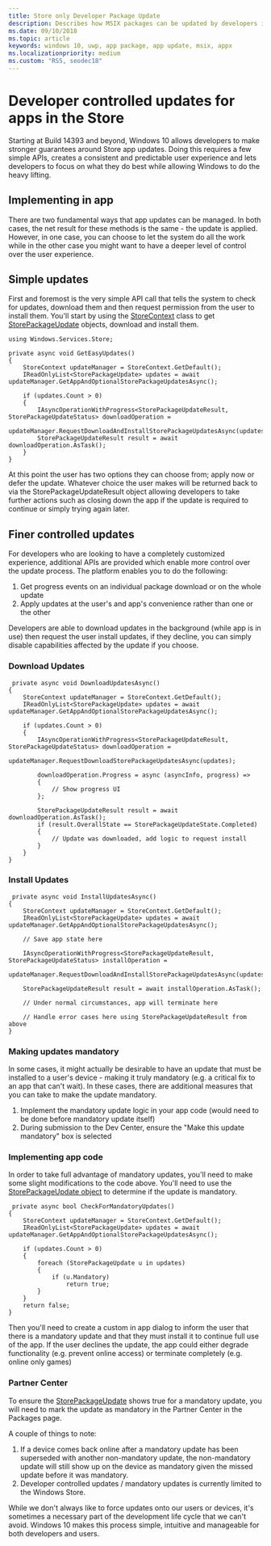 ```yaml
---
title: Store only Developer Package Update 
description: Describes how MSIX packages can be updated by developers in code. 
ms.date: 09/10/2018
ms.topic: article
keywords: windows 10, uwp, app package, app update, msix, appx
ms.localizationpriority: medium
ms.custom: "RS5, seodec18"
---
```


# Developer controlled updates for apps in the Store

Starting at Build 14393 and beyond, Windows 10 allows developers to make stronger guarantees around Store app updates.
Doing this requires a few simple APIs, creates a consistent and predictable user experience and lets developers to focus on what they do best while allowing Windows to do the heavy lifting. 

## Implementing in app
There are two fundamental ways that app updates can be managed. In both cases, the net result for these methods is the same - the update is applied. However, in one case, you can choose to let the system do all the work while in the other case you might want to have a deeper level of control over the user experience.

## Simple updates
First and foremost is the very simple API call that tells the system to check for updates, download them and then request permission from the user to install them. You'll start by using the [StoreContext](https://docs.microsoft.com/uwp/api/Windows.Services.Store.StoreContext) class to get [StorePackageUpdate](https://docs.microsoft.com/uwp/api/Windows.Services.Store.StorePackageUpdate) objects, download and install them. 

```
using Windows.Services.Store;

private async void GetEasyUpdates()
{
    StoreContext updateManager = StoreContext.GetDefault();
    IReadOnlyList<StorePackageUpdate> updates = await updateManager.GetAppAndOptionalStorePackageUpdatesAsync();

    if (updates.Count > 0)
    {
        IAsyncOperationWithProgress<StorePackageUpdateResult, StorePackageUpdateStatus> downloadOperation = 
            updateManager.RequestDownloadAndInstallStorePackageUpdatesAsync(updates);
        StorePackageUpdateResult result = await downloadOperation.AsTask();
    }
}
```
At this point the user has two options they can choose from; apply now or defer the update. Whatever choice the user makes will be returned back to via the StorePackageUpdateResult object allowing developers to take further actions such as closing down the app if the update is required to continue or simply trying again later.

## Finer controlled updates
For developers who are looking to have a completely customized experience, additional APIs are provided which enable more control over the update process. The platform enables you to do the following:

1. Get progress events on an individual package download or on the whole update
2. Apply updates at the user's and app's convenience rather than one or the other

Developers are able to download updates in the background (while app is in use) then request the user install updates, if they decline, you can simply disable capabilities affected by the update if you choose.

### Download Updates
```
 private async void DownloadUpdatesAsync()
{
    StoreContext updateManager = StoreContext.GetDefault();
    IReadOnlyList<StorePackageUpdate> updates = await updateManager.GetAppAndOptionalStorePackageUpdatesAsync();

    if (updates.Count > 0)
    {
        IAsyncOperationWithProgress<StorePackageUpdateResult, StorePackageUpdateStatus> downloadOperation =
            updateManager.RequestDownloadStorePackageUpdatesAsync(updates);

        downloadOperation.Progress = async (asyncInfo, progress) =>
        {
            // Show progress UI
        };

        StorePackageUpdateResult result = await downloadOperation.AsTask();
        if (result.OverallState == StorePackageUpdateState.Completed)
        {
            // Update was downloaded, add logic to request install
        }
    }
}
```

### Install Updates
```
 private async void InstallUpdatesAsync()
{
    StoreContext updateManager = StoreContext.GetDefault();
    IReadOnlyList<StorePackageUpdate> updates = await updateManager.GetAppAndOptionalStorePackageUpdatesAsync();    

    // Save app state here

    IAsyncOperationWithProgress<StorePackageUpdateResult, StorePackageUpdateStatus> installOperation =
        updateManager.RequestDownloadAndInstallStorePackageUpdatesAsync(updates);

    StorePackageUpdateResult result = await installOperation.AsTask();

    // Under normal circumstances, app will terminate here

    // Handle error cases here using StorePackageUpdateResult from above
}
```

### Making updates mandatory
In some cases, it might actually be desirable to have an update that must be installed to a user's device - making it truly mandatory (e.g. a critical fix to an app that can't wait). In these cases, there are additional measures that you can take to make the update mandatory.
1. Implement the mandatory update logic in your app code (would need to be done before mandatory update itself)
2. During submission to the Dev Center, ensure the "Make this update mandatory" box is selected

### Implementing app code
In order to take full advantage of mandatory updates, you'll need to make some slight modifications to the code above. You'll need to use the [StorePackageUpdate object](https://docs.microsoft.com/uwp/api/Windows.Services.Store.StorePackageUpdate) to determine if the update is mandatory.

```
 private async bool CheckForMandatoryUpdates()
{
    StoreContext updateManager = StoreContext.GetDefault();
    IReadOnlyList<StorePackageUpdate> updates = await updateManager.GetAppAndOptionalStorePackageUpdatesAsync();

    if (updates.Count > 0)
    {
        foreach (StorePackageUpdate u in updates)
        {
            if (u.Mandatory)
                return true;
        }
    }
    return false;
}
```
Then you'll need to create a custom in app dialog to inform the user that there is a mandatory update and that they must install it to continue full use of the app. If the user declines the update, the app could either degrade functionality (e.g. prevent online access) or terminate completely (e.g. online only games)

### Partner Center 
To ensure the [StorePackageUpdate](https://docs.microsoft.com/en-us/uwp/api/Windows.Services.Store.StorePackageUpdate) shows true for a mandatory update, you will need to mark the update as mandatory in the Partner Center in the Packages page.

A couple of things to note: 
1. If a device comes back online after a mandatory update has been superseded with another non-mandatory update, the non-mandatory update will still show up on the device as mandatory given the missed update before it was mandatory.
2. Developer controlled updates / mandatory updates is currently limited to the Windows Store.
 
While we don't always like to force updates onto our users or devices, it's sometimes a necessary part of the development life cycle that we can't avoid. Windows 10 makes this process simple, intuitive and manageable for both developers and users. 
